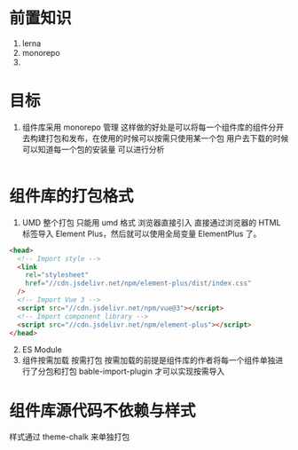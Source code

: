 # 前置知识

1. lerna
2. monorepo
3.

# 目标

1. 组件库采用 monorepo 管理
   这样做的好处是可以将每一个组件库的组件分开去构建打包和发布，在使用的时候可以按需只使用某一个包
   用户去下载的时候可以知道每一个包的安装量 可以进行分析

```

```

# 组件库的打包格式

1. UMD
   整个打包 只能用 umd 格式 浏览器直接引入
   直接通过浏览器的 HTML 标签导入 Element Plus，然后就可以使用全局变量 ElementPlus 了。

```html
<head>
  <!-- Import style -->
  <link
    rel="stylesheet"
    href="//cdn.jsdelivr.net/npm/element-plus/dist/index.css"
  />
  <!-- Import Vue 3 -->
  <script src="//cdn.jsdelivr.net/npm/vue@3"></script>
  <!-- Import component library -->
  <script src="//cdn.jsdelivr.net/npm/element-plus"></script>
</head>
```

2. ES Module
3. 组件按需加载 按需打包
   按需加载的前提是组件库的作者将每一个组件单独进行了分包和打包
   bable-import-plugin 才可以实现按需导入

# 组件库源代码不依赖与样式

样式通过 theme-chalk 来单独打包
